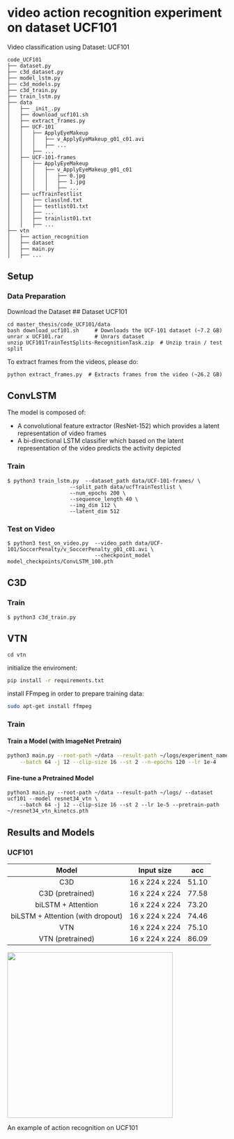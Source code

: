 # video action recognition experiment on dataset UCF101

Video classification using Dataset: UCF101

```
code_UCF101
├── dataset.py
├── c3d_dataset.py
├── model_lstm.py
├── c3d_models.py
├── c3d_train.py
├── train_lstm.py
├── data
│   ├── _init_.py
│   ├── download_ucf101.sh
│   ├── extract_frames.py
│   ├── UCF-101
│   │   ├── ApplyEyeMakeup
│   │   │   ├── v_ApplyEyeMakeup_g01_c01.avi
│   │   │   ├── ...
│   │   ├── ...
│   ├── UCF-101-frames
│   │   ├── ApplyEyeMakeup
│   │   │   ├── v_ApplyEyeMakeup_g01_c01
│   │   │   │   ├── 0.jpg
│   │   │   │   ├── 1.jpg
│   │   │   │   ├── ...
│   ├── ucfTrainTestlist
│   │   ├── classlnd.txt
│   │   ├── testlist01.txt
│   │   ├── ...
│   │   ├── trainlist01.txt
│   │   ├── ...
├── vtn
│   ├── action_recognition
│   ├── dataset
│   ├── main.py
│   ├── ...

```


## Setup
###  Data Preparation
Download the Dataset ## Dataset UCF101
```
cd master_thesis/code_UCF101/data             
bash download_ucf101.sh     # Downloads the UCF-101 dataset (~7.2 GB)
unrar x UCF101.rar          # Unrars dataset
unzip UCF101TrainTestSplits-RecognitionTask.zip  # Unzip train / test split
```

To extract frames from the videos, please do:

    python extract_frames.py  # Extracts frames from the video (~26.2 GB)
  
    
## ConvLSTM
The model is composed of:
* A convolutional feature extractor (ResNet-152) which provides a latent representation of video frames
* A bi-directional LSTM classifier which based on the latent representation of the video predicts the activity depicted

### Train  

```
$ python3 train_lstm.py  --dataset_path data/UCF-101-frames/ \
                    --split_path data/ucfTrainTestlist \
                    --num_epochs 200 \
                    --sequence_length 40 \
                    --img_dim 112 \
                    --latent_dim 512
```

### Test on Video

```
$ python3 test_on_video.py  --video_path data/UCF-101/SoccerPenalty/v_SoccerPenalty_g01_c01.avi \
                            --checkpoint_model model_checkpoints/ConvLSTM_100.pth
```

## C3D
### Train  

```
$ python3 c3d_train.py  

```
## VTN
```
cd vtn 
```
initialize the enviroment:

```bash
pip install -r requirements.txt
```

install FFmpeg in order to prepare training data:

```bash
sudo apt-get install ffmpeg
```
### Train  
#### Train a Model (with ImageNet Pretrain)

```bash
python3 main.py --root-path ~/data --result-path ~/logs/experiment_name --dataset ucf101 --model resnet34_vtn \
    --batch 64 -j 12 --clip-size 16 --st 2 --n-epochs 120 --lr 1e-4
```    
#### Fine-tune a Pretrained Model
```
python3 main.py --root-path ~/data --result-path ~/logs/ --dataset ucf101 --model resnet34_vtn \
    --batch 64 -j 12 --clip-size 16 --st 2 --lr 1e-5 --pretrain-path ~/resnet34_vtn_kinetcs.pth
```


## Results and Models

### UCF101

| Model | Input size | acc |
| :---: | :---: | :---: | 
|  C3D  |     16 x 224 x 224     |  51.10  | 
|  C3D (pretrained) |     16 x 224 x 224     |  77.58  | 
|  biLSTM + Attention  |   16 x 224 x 224     |  73.20  | 
|  biLSTM + Attention (with dropout) |   16 x 224 x 224     |  74.46  | 
|  VTN  |     16 x 224 x 224      |  75.10  |
|  VTN (pretrained) |     16 x 224 x 224      |  86.09  |

<div align="left">
  <div style="float:left;margin-right:10px;">
  <img src="https://github.com/key-cc/master_thesis/blob/main/code_UCF101_HMDB51/test_ucfn.gif" width="380px"><br>
    <p style="font-size:1.5vw;">An example of action recognition on UCF101</p>
  </div>
